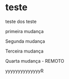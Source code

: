 # teste
teste dos teste

primeira mudança

Segunda mudança

Terceira mudança

Quarta mudança - REMOTO

yyyyyyyyyyyyyyR
